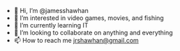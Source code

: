 - 👋 Hi, I’m @jamesshawhan
- 👀 I’m interested in video games, movies, and fishing
- 🌱 I’m currently learning IT
- 💞️ I’m looking to collaborate on anything and everything
- 📫 How to reach me jrshawhan@gmail.com

<!---
jamesshawhan/jamesshawhan is a ✨ special ✨ repository because its `README.md` (this file) appears on your GitHub profile.
You can click the Preview link to take a look at your changes.
--->
